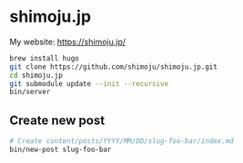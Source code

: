 # shimoju.jp

My website: https://shimoju.jp/

```sh
brew install hugo
git clone https://github.com/shimoju/shimoju.jp.git
cd shimoju.jp
git submodule update --init --recursive
bin/server
```

## Create new post

```sh
# Create content/posts/YYYY/MM/DD/slug-foo-bar/index.md
bin/new-post slug-foo-bar
```
